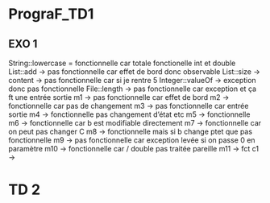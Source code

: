 # PrograF_TD1

## EXO 1
String::lowercase = fonctionnelle car totale 
fonctionelle int et double
List::add → pas fonctionnelle car effet de bord donc observable  List::size → content → pas fonctionnelle car si je rentre 5 
Integer::valueOf → exception donc pas fonctionnelle
File::length → pas fonctionnelle car exception et ça ft une entrée sortie 
m1 → pas fonctionnelle car effet de bord
m2 → fonctionnelle car pas de changement
m3 → pas fonctionnelle car entrée sortie
m4 → fonctionnelle pas changement d’état etc
m5 → fonctionnelle
m6 → fonctionnelle car b est modifiable directement
m7 → fonctionnelle car on peut pas changer C
 m8 → fonctionnelle mais si b change ptet que pas fonctionnelle
m9 → pas fonctionnelle car exception levée si on passe 0 en paramètre
m10 → fonctionnelle car / double pas traitée pareille 
m11 → fct 
c1 → 


# TD 2

